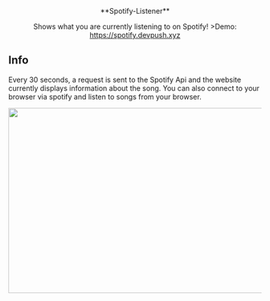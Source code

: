 <div align="center">
**Spotify-Listener**

Shows what you are currently listening to on Spotify!
    >Demo: https://spotify.devpush.xyz

</div>

## Info

Every 30 seconds, a request is sent to the Spotify Api and the website currently displays information about the song.
You can also connect to your browser via spotify and listen to songs from your browser.

<div align="center">
    <img src="https://github.com/szoppracz07/Spotify-Listener/blob/main/README%20FILES/demo.gif" width="656" height="369" />
</div>